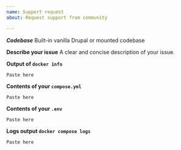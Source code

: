 ```yaml
---
name: Support request
about: Request support from community

---
```


***Codebase***
Built-in vanilla Drupal or mounted codebase

**Describe your issue**
A clear and concise description of your issue.

**Output of `docker info`**
```
Paste here
```

**Contents of your `compose.yml`**
```
Paste here
```

**Contents of your `.env`**
```
Paste here
```

**Logs output `docker compose logs`**
```
Paste here
```
